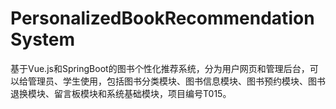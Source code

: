 # PersonalizedBookRecommendationSystem
基于Vue.js和SpringBoot的图书个性化推荐系统，分为用户网页和管理后台，可以给管理员、学生使用，包括图书分类模块、图书信息模块、图书预约模块、图书退换模块、留言板模块和系统基础模块，项目编号T015。
